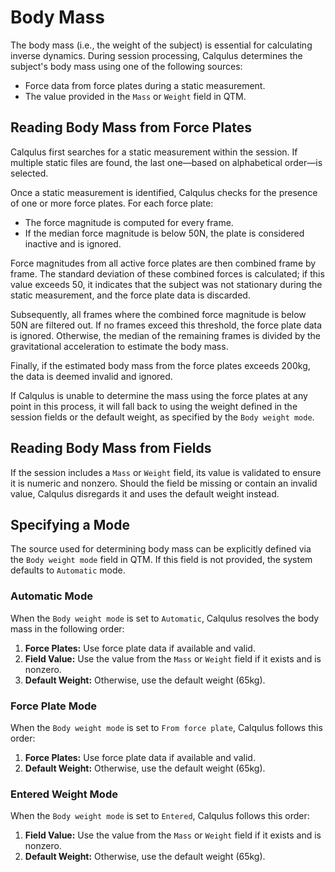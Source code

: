 # Body Mass

The body mass (i.e., the weight of the subject) is essential for calculating inverse dynamics. During session processing, Calqulus determines the subject's body mass using one of the following sources:

- Force data from force plates during a static measurement.
- The value provided in the `Mass` or `Weight` field in QTM.

## Reading Body Mass from Force Plates

Calqulus first searches for a static measurement within the session. If multiple static files are found, the last one—based on alphabetical order—is selected.

Once a static measurement is identified, Calqulus checks for the presence of one or more force plates. For each force plate:

- The force magnitude is computed for every frame.
- If the median force magnitude is below 50N, the plate is considered inactive and is ignored.

Force magnitudes from all active force plates are then combined frame by frame. The standard deviation of these combined forces is calculated; if this value exceeds 50, it indicates that the subject was not stationary during the static measurement, and the force plate data is discarded.

Subsequently, all frames where the combined force magnitude is below 50N are filtered out. If no frames exceed this threshold, the force plate data is ignored. Otherwise, the median of the remaining frames is divided by the gravitational acceleration to estimate the body mass.

Finally, if the estimated body mass from the force plates exceeds 200kg, the data is deemed invalid and ignored.

If Calqulus is unable to determine the mass using the force plates at any point in this process, it will fall back to using the weight defined in the session fields or the default weight, as specified by the `Body weight mode`.

## Reading Body Mass from Fields

If the session includes a `Mass` or `Weight` field, its value is validated to ensure it is numeric and nonzero. Should the field be missing or contain an invalid value, Calqulus disregards it and uses the default weight instead.

## Specifying a Mode

The source used for determining body mass can be explicitly defined via the `Body weight mode` field in QTM. If this field is not provided, the system defaults to `Automatic` mode.

### Automatic Mode

When the `Body weight mode` is set to `Automatic`, Calqulus resolves the body mass in the following order:

1. **Force Plates:** Use force plate data if available and valid.
2. **Field Value:** Use the value from the `Mass` or `Weight` field if it exists and is nonzero.
3. **Default Weight:** Otherwise, use the default weight (65kg).

### Force Plate Mode

When the `Body weight mode` is set to `From force plate`, Calqulus follows this order:

1. **Force Plates:** Use force plate data if available and valid.
2. **Default Weight:** Otherwise, use the default weight (65kg).

### Entered Weight Mode

When the `Body weight mode` is set to `Entered`, Calqulus follows this order:

1. **Field Value:** Use the value from the `Mass` or `Weight` field if it exists and is nonzero.
2. **Default Weight:** Otherwise, use the default weight (65kg).
